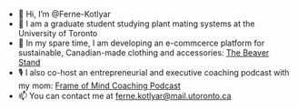 - 👋 Hi, I’m @Ferne-Kotlyar
- 🌱 I am a graduate student studying plant mating systems at the University of Toronto
- 🦫 In my spare time, I am developing an e-commcerce platform for sustainable, Canadian-made clothing and accessories: [The Beaver Stand](https://thebeaverstand.ca)
- 🎙 I also co-host an entrepreneurial and executive coaching podcast with my mom: [Frame of Mind Coaching Podcast](https://www.frameofmindcoaching.com/podcast)
- 📫 You can contact me at ferne.kotlyar@mail.utoronto.ca

<!---
Ferne-Kotlyar/Ferne-Kotlyar is a ✨ special ✨ repository because its `README.md` (this file) appears on your GitHub profile.
You can click the Preview link to take a look at your changes.
--->
